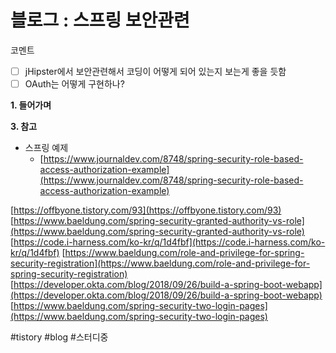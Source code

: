 # 블로그 : 스프링 보안관련
코멘트
- [ ] jHipster에서 보안관련해서 코딩이 어떻게 되어 있는지 보는게 좋을 듯함
- [ ] OAuth는 어떻게 구현하나?

**1. 들어가며**

**3. 참고**

* 스프링 예제
	* [https://www.journaldev.com/8748/spring-security-role-based-access-authorization-example](https://www.journaldev.com/8748/spring-security-role-based-access-authorization-example)

[https://offbyone.tistory.com/93](https://offbyone.tistory.com/93)
[https://www.baeldung.com/spring-security-granted-authority-vs-role](https://www.baeldung.com/spring-security-granted-authority-vs-role)
[https://code.i-harness.com/ko-kr/q/1d4fbf](https://code.i-harness.com/ko-kr/q/1d4fbf)
[https://www.baeldung.com/role-and-privilege-for-spring-security-registration](https://www.baeldung.com/role-and-privilege-for-spring-security-registration)
[https://developer.okta.com/blog/2018/09/26/build-a-spring-boot-webapp](https://developer.okta.com/blog/2018/09/26/build-a-spring-boot-webapp)
[https://www.baeldung.com/spring-security-two-login-pages](https://www.baeldung.com/spring-security-two-login-pages)

#tistory #blog #스터디중